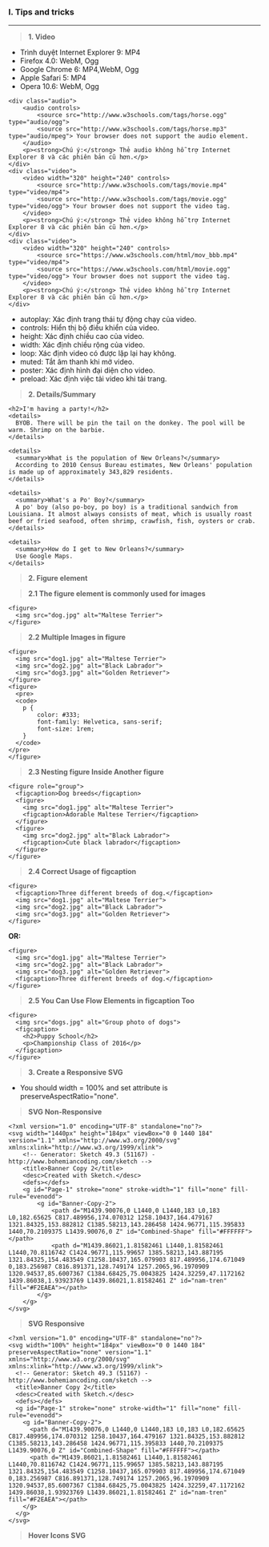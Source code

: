 ### I. Tips and tricks
---
> **1. Video**

- Trình duyệt Internet Explorer 9:  MP4
- Firefox 4.0: WebM, Ogg
- Google Chrome 6: MP4,WebM, Ogg
- Apple Safari 5: MP4
- Opera 10.6: WebM, Ogg

```javascripts
<div class="audio">
    <audio controls>
        <source src="http://www.w3schools.com/tags/horse.ogg" type="audio/ogg">
        <source src="http://www.w3schools.com/tags/horse.mp3" type="audio/mpeg"> Your browser does not support the audio element.
    </audio>
    <p><strong>Chú ý:</strong> Thẻ audio không hỗ trợ Internet Explorer 8 và các phiên bản cũ hơn.</p>
</div>
<div class="video">
    <video width="320" height="240" controls>
        <source src="http://www.w3schools.com/tags/movie.mp4" type="video/mp4">
        <source src="http://www.w3schools.com/tags/movie.ogg" type="video/ogg"> Your browser does not support the video tag.
    </video>
    <p><strong>Chú ý:</strong> Thẻ video không hỗ trợ Internet Explorer 8 và các phiên bản cũ hơn.</p>
</div>
<div class="video">
    <video width="320" height="240" controls>
        <source src="https://www.w3schools.com/html/mov_bbb.mp4" type="video/mp4">
        <source src="https://www.w3schools.com/html/movie.ogg" type="video/ogg"> Your browser does not support the video tag.
    </video>
    <p><strong>Chú ý:</strong> Thẻ video không hỗ trợ Internet Explorer 8 và các phiên bản cũ hơn.</p>
</div>
```

- autoplay: Xác định trạng thái tự động chạy của video.
- controls: Hiển thị bộ điều khiển của video.
- height: Xác định chiều cao của video.
- width: Xác định chiều rộng của video.
- loop: Xác định video có được lặp lại hay không.
- muted: Tắt âm thanh khi mở video.
- poster: Xác định hình đại diện cho video.
- preload: Xác định việc tải video khi tải trang.

> **2. Details/Summary**

```javascripts
<h2>I'm having a party!</h2>
<details>
  BYOB. There will be pin the tail on the donkey. The pool will be warm. Shrimp on the barbie.  
</details>
```

```javascripts
<details>
  <summary>What is the population of New Orleans?</summary>
  According to 2010 Census Bureau estimates, New Orleans' population is made up of approximately 343,829 residents.
</details>

<details>
  <summary>What's a Po' Boy?</summary>
  A po' boy (also po-boy, po boy) is a traditional sandwich from Louisiana. It almost always consists of meat, which is usually roast beef or fried seafood, often shrimp, crawfish, fish, oysters or crab.
</details>

<details>
  <summary>How do I get to New Orleans?</summary>
  Use Google Maps.
</details>
```

> **2. Figure element**

> **2.1 The figure element is commonly used for images**
```javascripts
<figure>
  <img src="dog.jpg" alt="Maltese Terrier">
</figure>
```

> **2.2 Multiple Images in figure**
```javascripts
<figure>
  <img src="dog1.jpg" alt="Maltese Terrier">
  <img src="dog2.jpg" alt="Black Labrador">
  <img src="dog3.jpg" alt="Golden Retriever">
</figure>
<figure>
  <pre>
  <code>
    p {
        color: #333;
        font-family: Helvetica, sans-serif;
        font-size: 1rem;
    }
  </code>
</pre>
</figure>
```

> **2.3 Nesting figure Inside Another figure**
```javascripts
<figure role="group">
  <figcaption>Dog breeds</figcaption>
  <figure>
    <img src="dog1.jpg" alt="Maltese Terrier">
    <figcaption>Adorable Maltese Terrier</figcaption>
  </figure>
  <figure>
    <img src="dog2.jpg" alt="Black Labrador">
    <figcaption>Cute black labrador</figcaption>
  </figure>
</figure>
```

> **2.4 Correct Usage of figcaption**
```javascripts
<figure>
  <figcaption>Three different breeds of dog.</figcaption>
  <img src="dog1.jpg" alt="Maltese Terrier">
  <img src="dog2.jpg" alt="Black Labrador">
  <img src="dog3.jpg" alt="Golden Retriever">
</figure>
```
**OR:**
```javascripts
<figure>
  <img src="dog1.jpg" alt="Maltese Terrier">
  <img src="dog2.jpg" alt="Black Labrador">
  <img src="dog3.jpg" alt="Golden Retriever">
  <figcaption>Three different breeds of dog.</figcaption>
</figure>
```

> **2.5 You Can Use Flow Elements in figcaption Too**
```javascripts
<figure>
  <img src="dogs.jpg" alt="Group photo of dogs">
  <figcaption>
    <h2>Puppy School</h2>
    <p>Championship Class of 2016</p>
  </figcaption>
</figure>
```

> **3. Create a Responsive SVG**
- You should width = 100% and set attribute is preserveAspectRatio="none".

>**SVG Non-Responsive**
```javascripts
<?xml version="1.0" encoding="UTF-8" standalone="no"?>
<svg width="1440px" height="184px" viewBox="0 0 1440 184" version="1.1" xmlns="http://www.w3.org/2000/svg" xmlns:xlink="http://www.w3.org/1999/xlink">
    <!-- Generator: Sketch 49.3 (51167) - http://www.bohemiancoding.com/sketch -->
    <title>Banner Copy 2</title>
    <desc>Created with Sketch.</desc>
    <defs></defs>
    <g id="Page-1" stroke="none" stroke-width="1" fill="none" fill-rule="evenodd">
        <g id="Banner-Copy-2">
            <path d="M1439.90076,0 L1440,0 L1440,183 L0,183 L0,182.65625 C817.489956,174.070312 1258.10437,164.479167 1321.84325,153.882812 C1385.58213,143.286458 1424.96771,115.395833 1440,70.2109375 L1439.90076,0 Z" id="Combined-Shape" fill="#FFFFFF"></path>
            <path d="M1439.86021,1.81582461 L1440,1.81582461 L1440,70.8116742 C1424.96771,115.99657 1385.58213,143.887195 1321.84325,154.483549 C1258.10437,165.079903 817.489956,174.671049 0,183.256987 C816.891371,128.749174 1257.2065,96.1970909 1320.94537,85.6007367 C1384.68425,75.0043825 1424.32259,47.1172162 1439.86038,1.93923769 L1439.86021,1.81582461 Z" id="nam-tren" fill="#F2EAEA"></path>
        </g>
    </g>
</svg>
```

>**SVG Responsive**
```javascripts
<?xml version="1.0" encoding="UTF-8" standalone="no"?>
<svg width="100%" height="184px" viewBox="0 0 1440 184" preserveAspectRatio="none" version="1.1" xmlns="http://www.w3.org/2000/svg" xmlns:xlink="http://www.w3.org/1999/xlink">
  <!-- Generator: Sketch 49.3 (51167) - http://www.bohemiancoding.com/sketch -->
  <title>Banner Copy 2</title>
  <desc>Created with Sketch.</desc>
  <defs></defs>
  <g id="Page-1" stroke="none" stroke-width="1" fill="none" fill-rule="evenodd">
    <g id="Banner-Copy-2">
      <path d="M1439.90076,0 L1440,0 L1440,183 L0,183 L0,182.65625 C817.489956,174.070312 1258.10437,164.479167 1321.84325,153.882812 C1385.58213,143.286458 1424.96771,115.395833 1440,70.2109375 L1439.90076,0 Z" id="Combined-Shape" fill="#FFFFFF"></path>
      <path d="M1439.86021,1.81582461 L1440,1.81582461 L1440,70.8116742 C1424.96771,115.99657 1385.58213,143.887195 1321.84325,154.483549 C1258.10437,165.079903 817.489956,174.671049 0,183.256987 C816.891371,128.749174 1257.2065,96.1970909 1320.94537,85.6007367 C1384.68425,75.0043825 1424.32259,47.1172162 1439.86038,1.93923769 L1439.86021,1.81582461 Z" id="nam-tren" fill="#F2EAEA"></path>
    </g>
  </g>
</svg>
```

>**Hover Icons SVG**
```javascripts

```

